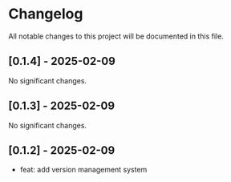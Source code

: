 # Changelog

All notable changes to this project will be documented in this file.



## [0.1.4] - 2025-02-09

No significant changes.

## [0.1.3] - 2025-02-09

No significant changes.

## [0.1.2] - 2025-02-09

- feat: add version management system

